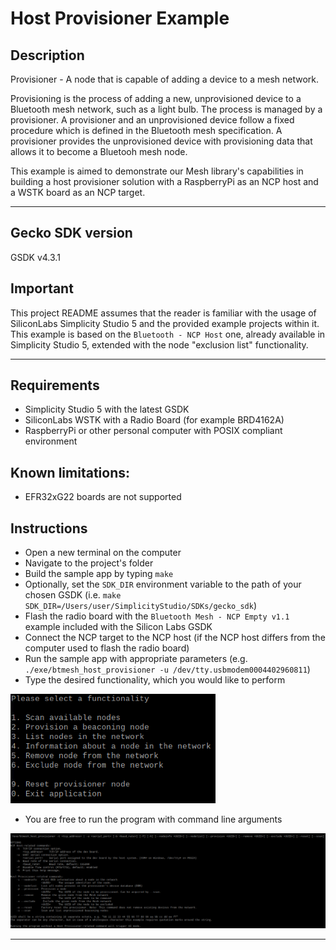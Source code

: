 # Host Provisioner Example

## Description ##

Provisioner - A node that is capable of adding a device to a mesh network.

Provisioning is the process of adding a new, unprovisioned device to a Bluetooth mesh network, such as a light bulb. The process is managed by a provisioner. A provisioner and an unprovisioned device follow a fixed procedure which is defined in the Bluetooth mesh specification. A provisioner provides the unprovisioned device with provisioning data that allows it to become a Bluetooh mesh node.

This example is aimed to demonstrate our Mesh library's capabilities in building a host provisioner solution with a RaspberryPi as an NCP host and a WSTK board as an NCP target.

---

## Gecko SDK version ##

GSDK v4.3.1

## Important

This project README assumes that the reader is familiar with the usage of SiliconLabs Simplicity Studio 5 and the provided example projects within it. This example is based on the ```Bluetooth - NCP Host``` one, already available in Simplicity Studio 5, extended with the node "exclusion list" functionality.

---

## Requirements

  - Simplicity Studio 5 with the latest GSDK
  - SiliconLabs WSTK with a Radio Board (for example BRD4162A)
  - RaspberryPi or other personal computer with POSIX compliant environment

## Known limitations:

  - EFR32xG22 boards are not supported

## Instructions

  - Open a new terminal on the computer
  - Navigate to the project's folder
  - Build the sample app by typing ```make```
  - Optionally, set the ```SDK_DIR``` environment variable to the path of your chosen GSDK (i.e. ```make SDK_DIR=/Users/user/SimplicityStudio/SDKs/gecko_sdk```)
  - Flash the radio board with the ```Bluetooth Mesh - NCP Empty v1.1``` example included with the Silicon Labs GSDK
  - Connect the NCP target to the NCP host (if the NCP host differs from the computer used to flash the radio board)
  - Run the sample app with appropriate parameters (e.g. ```./exe/btmesh_host_provisioner -u /dev/tty.usbmodem0004402960811```)
  - Type the desired functionality, which you would like to perform

  ![terminal](images/terminal.png)

  - You are free to run the program with command line arguments

  ![arguments](images/arguments.png)

---